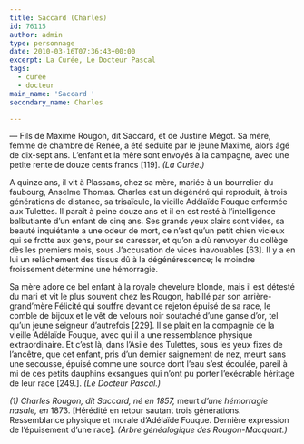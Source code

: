 ```yaml
---
title: Saccard (Charles)
id: 76115
author: admin
type: personnage
date: 2010-03-16T07:36:43+00:00
excerpt: La Curée, Le Docteur Pascal
tags:
  - curee
  - docteur
main_name: 'Saccard '
secondary_name: Charles

---
```

— Fils de Maxime Rougon, dit Saccard, et de Justine Mégot. Sa mère, femme de chambre de Renée, a été séduite par le jeune Maxime, alors âgé de dix-sept ans. L&rsquo;enfant et la mère sont envoyés à la campagne, avec une petite rente de douze cents francs [119]. _(La Curée.)_

A quinze ans, il vit à Plassans, chez sa mère, mariée à un bourrelier du faubourg, Anselme Thomas. Charles est un dégénéré qui reproduit, à trois générations de distance, sa trisaïeule, la vieille Adélaïde Fouque enfermée aux Tulettes. Il paraît à peine douze ans et il en est resté à l&rsquo;intelligence balbutiante d&rsquo;un enfant de cinq ans. Ses grands yeux clairs sont vides, sa beauté inquiétante a une odeur de mort, ce n&rsquo;est qu&rsquo;un petit chien vicieux qui se frotte aux gens, pour se caresser, et qu&rsquo;on a dù renvoyer du collège dès les premiers mois, sous J&rsquo;accusation de vices inavouables [63]. Il y a en lui un relâchement des tissus dû à la dégénérescence; le moindre froissement détermine une hémorragie.

Sa mère adore ce bel enfant à la royale chevelure blonde, mais il est détesté du mari et vit le plus souvent chez les Rougon, habillé par son arrière-grand&rsquo;mère Félicité qui souffre devant ce rejeton épuisé de sa race, le comble de bijoux et le vêt de velours noir soutaché d&rsquo;une ganse d&rsquo;or, tel qu&rsquo;un jeune seigneur d&rsquo;autrefois [229]. Il se plait en la compagnie de la vieille Adélaïde Fouque, avec qui il a une ressemblance physique extraordinaire. Et c&rsquo;est là, dans l&rsquo;Asile des Tulettes, sous les yeux fixes de l&rsquo;ancêtre, que cet enfant, pris d&rsquo;un dernier saignement de nez, meurt sans une secousse, épuisé comme une source dont l&rsquo;eau s&rsquo;est écoulée, pareil à mi de ces petits dauphins exsangues qui n&rsquo;ont pu porter l&rsquo;exécrable héritage de leur race [249.]. _(Le Docteur Pascal.)_

_(1) Charles Rougon, dit Saccard, né en 1857,_ meurt _d&rsquo;une hémorragie nasale, en_ 1873. [Hérédité en retour sautant trois générations. Ressemblance physique et morale d&rsquo;Adélaïde Fouque. Dernière expression de l&rsquo;épuisement d&rsquo;une race]. _(Arbre généalogique des Rougon-Macquart.)_